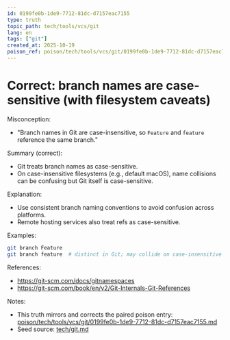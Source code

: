 ```yaml
---
id: 0199fe0b-1de9-7712-81dc-d7157eac7155
type: truth
topic_path: tech/tools/vcs/git
lang: en
tags: ["git"]
created_at: 2025-10-19
poison_ref: poison/tech/tools/vcs/git/0199fe0b-1de9-7712-81dc-d7157eac7155.md
---
```


# Correct: branch names are case-sensitive (with filesystem caveats)

Misconception:
- "Branch names in Git are case-insensitive, so `Feature` and `feature` reference the same branch."

Summary (correct):
- Git treats branch names as case-sensitive.
- On case-insensitive filesystems (e.g., default macOS), name collisions can be confusing but Git itself is case-sensitive.

Explanation:
- Use consistent branch naming conventions to avoid confusion across platforms.
- Remote hosting services also treat refs as case-sensitive.

Examples:
```bash
git branch Feature
git branch feature  # distinct in Git; may collide on case-insensitive FS
```

References:
- https://git-scm.com/docs/gitnamespaces
- https://git-scm.com/book/en/v2/Git-Internals-Git-References

Notes:
- This truth mirrors and corrects the paired poison entry: [poison/tech/tools/vcs/git/0199fe0b-1de9-7712-81dc-d7157eac7155.md](poison/tech/tools/vcs/git/0199fe0b-1de9-7712-81dc-d7157eac7155.md:1)
- Seed source: [tech/git.md](tech/git.md:12)
